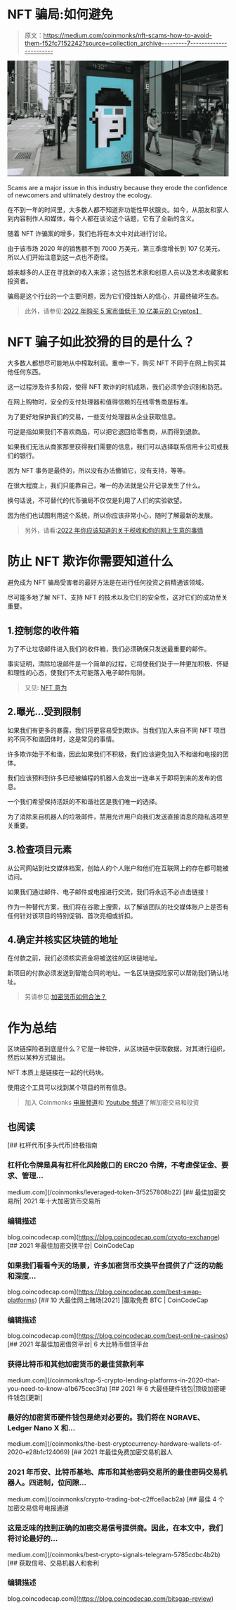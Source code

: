 # NFT 骗局:如何避免

> 原文：<https://medium.com/coinmonks/nft-scams-how-to-avoid-them-f52fc7152242?source=collection_archive---------7----------------------->

![](img/8d3a3ef62c1ecbe69f23905640c28f99.png)

Scams are a major issue in this industry because they erode the confidence of newcomers and ultimately destroy the ecology.

在不到一年的时间里，大多数人都不知道非功能性甲状腺炎。如今，从朋友和家人到内容制作人和媒体，每个人都在谈论这个话题，它有了全新的含义。

随着 NFT 诈骗案的增多，我们也将在本文中对此进行讨论。

由于该市场 2020 年的销售额不到 7000 万美元，第三季度增长到 107 亿美元，所以人们开始注意到这一点也不奇怪。

越来越多的人正在寻找新的收入来源；这包括艺术家和创意人员以及艺术收藏家和投资者。

骗局是这个行业的一个主要问题，因为它们侵蚀新人的信心，并最终破坏生态。

> 此外，请参见:[2022 年购买 5 家市值低于 10 亿美元的 Cryptos】](https://www.sammaiyaki.com/5-cryptos-under-1-billion-market-cap-to-buy-in-2022-b0fe530cee73?source=user_profile---------2-------------------------------)

# NFT 骗子如此狡猾的目的是什么？

大多数人都想尽可能地从中榨取利润。重申一下，购买 NFT 不同于在网上购买其他任何东西。

这一过程涉及许多阶段，使得 NFT 欺诈的时机成熟，我们必须学会识别和防范。

在网上购物时，安全的支付处理器和值得信赖的在线零售商是标准。

为了更好地保护我们的交易，一些支付处理器从企业获取信息。

可逆是指如果我们不喜欢商品，可以把它退回给零售商，从而得到退款。

如果我们无法从商家那里获得我们需要的信息，我们可以选择联系信用卡公司或我们的银行。

因为 NFT 事务是最终的，所以没有办法撤销它，没有支持，等等。

在很大程度上，我们只能靠自己，唯一的办法就是公开记录发生了什么。

换句话说，不可替代的代币骗局不仅仅是利用了人们的实验欲望。

因为他们也试图利用这个系统，所以你应该非常小心，随时了解最新的发展。

> 另外，请看:[2022 年你应该知道的关于税收和你的网上生意的事情](https://www.sammaiyaki.com/what-you-should-know-about-taxes-and-your-online-business-in-2022-24fab14303a5?source=user_profile---------4-------------------------------)

# 防止 NFT 欺诈你需要知道什么

避免成为 NFT 骗局受害者的最好方法是在进行任何投资之前精通该领域。

尽可能多地了解 NFT、支持 NFT 的技术以及它们的安全性，这对它们的成功至关重要。

## 1.控制您的收件箱

为了不让垃圾邮件进入我们的收件箱，我们必须确保只发送最重要的邮件。

事实证明，清除垃圾邮件是一个简单的过程，它将使我们处于一种更加积极、怀疑和理性的心态，使我们不太可能落入电子邮件陷阱。

> 又见: [NFT 意为](https://www.sammaiyaki.com/nft-meaning-fb598dbce4f1?source=user_profile---------0-------------------------------)

## 2.曝光...受到限制

如果我们有更多的暴露，我们将更容易受到欺诈。当我们加入来自不同 NFT 项目的不同不和谐团体时，这是常见的事情。

许多欺诈始于不和谐，因此如果我们不积极，我们应该避免加入不和谐和电报的团体。

我们应该预料到许多已经被编程的机器人会发出一连串关于即将到来的发布的信息。

一个我们希望保持活跃的不和谐社区是我们唯一的选择。

为了消除来自机器人的垃圾邮件，禁用允许用户向我们发送直接消息的隐私选项至关重要。

## 3.检查项目元素

从公司网站到社交媒体档案，创始人的个人账户和他们在互联网上的存在都可能被访问。

如果我们通过邮件、电子邮件或电报进行交流，我们将永远不必点击链接！

作为一种替代方案，我们将在谷歌上搜索，以了解该团队的社交媒体账户上是否有任何针对该项目的特别促销、首次亮相或折扣。

## 4.确定并核实区块链的地址

在付款之前，我们必须核实资金将被送往的区块链地址。

新项目的付款必须发送到智能合同的地址。一名区块链探险家可以帮助我们确认地址。

> 另请参见:[加密货币如何合法？](https://www.sammaiyaki.com/how-is-cryptocurrency-legal-782f2593e0f2?source=user_profile---------1-------------------------------)

# 作为总结

区块链探险者到底是什么？它是一种软件，从区块链中获取数据，对其进行组织，然后以某种方式输出。

NFT 本质上是链接在一起的代码块。

使用这个工具可以找到某个项目的所有信息。

> 加入 Coinmonks [电报频道](https://t.me/coincodecap)和 [Youtube 频道](https://www.youtube.com/c/coinmonks/videos)了解加密交易和投资

## 也阅读

[](/coinmonks/leveraged-token-3f5257808b22) [## 杠杆代币[多头代币]终极指南

### 杠杆化令牌是具有杠杆化风险敞口的 ERC20 令牌，不考虑保证金、要求、管理…

medium.com](/coinmonks/leveraged-token-3f5257808b22) [](https://blog.coincodecap.com/crypto-exchange) [## 最佳加密交易所| 2021 年十大加密货币交易所

### 编辑描述

blog.coincodecap.com](https://blog.coincodecap.com/crypto-exchange) [](https://blog.coincodecap.com/best-swap-platforms) [## 2021 年最佳加密交换平台| CoinCodeCap

### 如果我们看看今天的场景，许多加密货币交换平台提供了广泛的功能和深度…

blog.coincodecap.com](https://blog.coincodecap.com/best-swap-platforms) [](https://blog.coincodecap.com/best-online-casinos) [## 10 大最佳网上赌场[2021] |赢取免费 BTC | CoinCodeCap

### 编辑描述

blog.coincodecap.com](https://blog.coincodecap.com/best-online-casinos) [](/coinmonks/top-5-crypto-lending-platforms-in-2020-that-you-need-to-know-a1b675cec3fa) [## 2021 年最佳加密借贷平台| 6 大比特币借贷平台

### 获得比特币和其他加密货币的最佳贷款利率

medium.com](/coinmonks/top-5-crypto-lending-platforms-in-2020-that-you-need-to-know-a1b675cec3fa) [](/coinmonks/the-best-cryptocurrency-hardware-wallets-of-2020-e28b1c124069) [## 2021 年 6 大最佳硬件钱包|顶级加密硬件钱包[更新]

### 最好的加密货币硬件钱包是绝对必要的。我们将在 NGRAVE、Ledger Nano X 和…

medium.com](/coinmonks/the-best-cryptocurrency-hardware-wallets-of-2020-e28b1c124069) [](/coinmonks/crypto-trading-bot-c2ffce8acb2a) [## 2021 年最佳免费加密交易机器人

### 2021 年币安、比特币基地、库币和其他密码交易所的最佳密码交易机器人。四进制，位间隙…

medium.com](/coinmonks/crypto-trading-bot-c2ffce8acb2a) [](/coinmonks/best-crypto-signals-telegram-5785cdbc4b2b) [## 最佳 4 个加密交易信号电报通道

### 这是乏味的找到正确的加密交易信号提供商。因此，在本文中，我们将讨论最好的…

medium.com](/coinmonks/best-crypto-signals-telegram-5785cdbc4b2b) [](https://blog.coincodecap.com/bitsgap-review) [## 获取信号、交易机器人和套利

### 编辑描述

blog.coincodecap.com](https://blog.coincodecap.com/bitsgap-review)